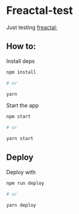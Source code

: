 # Freactal-test

Just testing [freactal](https://github.com/formidablelabs/freactal);

## How to:

Install deps

``` bash
npm install 

# or

yarn
```

Start the app

``` bash
npm start

# or

yarn start
```

## Deploy

Deploy with

``` bash
npm run deploy

# or 

yarn deploy
```